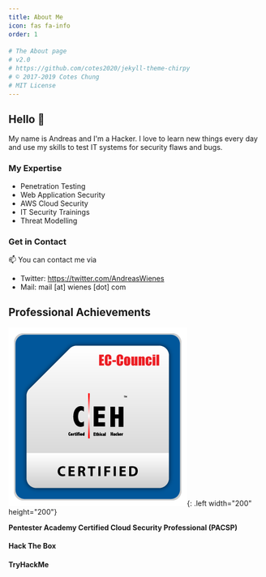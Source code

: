 ```yaml
---
title: About Me
icon: fas fa-info
order: 1

# The About page
# v2.0
# https://github.com/cotes2020/jekyll-theme-chirpy
# © 2017-2019 Cotes Chung
# MIT License
---
```



## Hello 👋

My name is Andreas and I'm a Hacker. I love to learn new things every day and use my skills to test IT systems for security flaws and bugs. 

### My Expertise
- Penetration Testing
- Web Application Security
- AWS Cloud Security
- IT Security Trainings
- Threat Modelling

### Get in Contact
📫 You can contact me via
- Twitter: <https://twitter.com/AndreasWienes>
- Mail: mail \[at\] wienes \[dot\] com

## Professional Achievements

![Certified Ethical Hacker](/assets/img/CEH_2E345519D3F7.png){: .left width="200" height="200"}

<div data-iframe-width="150" data-iframe-height="270" data-share-badge-id="1da86fa7-a361-43c0-bf12-b8728050c664" data-share-badge-host="https://www.credly.com"></div><script type="text/javascript" async src="//cdn.credly.com/assets/utilities/embed.js"></script>

**Pentester Academy Certified Cloud Security Professional (PACSP)**

#### Hack The Box
<script src="https://www.hackthebox.eu/badge/205798"></script>

#### TryHackMe
<script src="https://tryhackme.com/badge/313718"></script>